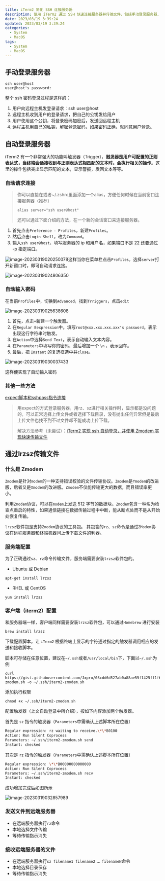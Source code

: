 ```yaml
---
title: iTerm2 简化 SSH 连接服务器
description: 使用 iTerm2 通过 SSH 快速连接服务器并传输文件，包括手动登录服务器、自动登录服务器，以及使用 lrzsz 传输文件。
date: 2023/03/19 3:39:24
updated: 2023/03/19 3:39:24
categories:
  - System
  - MacOS
tags:
  - System
  - MacOS
---
```


## 手动登录服务器

```shell
ssh user@host
user@host's password:
```

整个 ssh 密码登录过程是这样的：

1.   用户向远程主机发登录请求：ssh user@host
2.   远程主机收到用户的登录请求，把自己的公钥发给用户
3.   用户使用这个公钥，将登录密码加密后，发送回远程主机
4.   远程主机用自己的私钥，解密登录密码，如果密码正确，就同意用户登录。

## 自动登录服务器

iTerm2 有一个非常强大的功能叫触发器（Trigger），**触发器是用户可配置的正则表达式，当终端会话接收到与正则表达式相匹配的文本时，会执行相关的操作**。这里的操作包括突出显示匹配的文本，显示警报，发回文本等等。

### 自动请求连接

>   你可以直接在或者~/.zshrc里面添加一个alias，方便任何时候在当前窗口连接服务器（推荐）
>
>   ```shell
>   alias server="ssh user@host"
>   ```
>
>   还可以通过下面介绍的方法，在一个新的会话窗口来连接服务器。

1.   首先点击`Preference - Profiles`，新建`Profiles`。
2.   然后点击`Login Shell`，改为`Command`。
3.   输入`ssh user@host`，填写服务器的 ip 和用户名，如果端口不是 22 还要通过 -p 指定端口。

![image-20230319020250078](https://raw.githubusercontent.com/Jxpro/PicBed/master/md/new2023-03-19-024028.png)这样当你在菜单栏点击`Profiles`，选择`server`打开新窗口时，即可自动请求连接。

![image-20230319024806350](https://raw.githubusercontent.com/Jxpro/PicBed/master/md/new2023-03-19-024806.png)

### 自动输入密码

在当前`Profiles`中，切换到`Advanced`，找到`Trriggers`，点击`edit`

![image-20230319025638608](https://raw.githubusercontent.com/Jxpro/PicBed/master/md/new2023-03-19-025639.png)

1.   首先，点击`+`新建一个触发器。
2.   在`Regular Eexpression`中，填写`root@xxx.xxx.xxx.xxx's password`，表示出现这行字符串时触发。
3.   在`Action`中选择`Send Text`，表示自动输入文本内容。
4.   在`Parameters`中填写你的密码，最后增加一个 `\n` ，表示回车。
5.   最后，把 `Instant` 的复选框选中并`close`。

![image-20230319030037433](https://raw.githubusercontent.com/Jxpro/PicBed/master/md/new2023-03-19-030037.png)

这样便实现了自动输入密码

### 其他一些方法

[expect脚本和sshpass指令连接](https://blog.csdn.net/OMars/article/details/89627642)

>   用expect的方式登录服务器，用rz、sz进行相关操作时，显示都是没问题的，可以正常选择上传文件或者选择下载目录，没有抛出任何异常但是最后上传文件也找不到不过文件却不能成功上传下载。
>
>   解决方法参考（未尝试）：[iTerm2 实现 ssh 自动登录，并使用 Zmodem 实现快速传输文件](https://icloudnative.io/posts/iterm2-auto-login/)

## 通过lrzsz传输文件

### 什么是 Zmodem

`Zmodem`是针对`modem`的一种支持错误校验的文件传输协议。`Zmodem`是`Ymodem`的改进版，后者又是`Xmodem`的改进版。`Zmodem`不仅能传输更大的数据，而且错误率更小。

利用`Zmodem`协议，可以在`modem`上发送 512 字节的数据块。`Zmodem`包含一种名为检查点重启的特性，如果通信链接在数据传输过程中中断，能从断点处而不是从开始处恢复传输。

`lrzsz`软件包是支持`Zmodem`协议的工具包。 其包含的`rz`、`sz`命令是通过`ZModem`协议在远程服务器和终端机器间上传下载文件的利器。

### 服务端配置

为了正确通过`sz`、`rz`命令传输文件，服务端需要安装`lrzsz`软件包的。

-   Ubuntu 或 Debian

```shell
apt-get install lrzsz
```

-   RHEL 或 CentOS

```shell
yum install lrzsz
```

### 客户端（iterm2）配置

和服务器端一样，客户端同样需要安装`lrzsz`软件包，可以通过`Homebrew` 进行安装

```shell
brew install lrzsz
```

下载配置脚本，让 `iTerm2` 根据终端上显示的字符通过指定的触发器调用相应的发送和接收脚本。

脚本可存储在任意位置，建议在`~/.ssh`或者`/usr/local/bin`下，下面以`~/.ssh`为例

```shell
curl https://gist.githubusercontent.com/Jxpro/03cdd6d527ab0a88ae55f1425ff1f683/raw/5b374789be149f2a44dfd256ce316f2274d175ce/iterm2-zmodem.sh -o ~/.ssh/iterm2-zmodem.sh
```

添加执行权限

```shell
chmod +x ~/.ssh/iterm2-zmodem.sh
```

配置触发器（上文自动登录中所介绍），按如下内容添加两个触发器。

首先是 `sz` 指令的触发器（`Parameters`中需确认上述脚本所在位置）

```bash
Regular expression: rz waiting to receive.\*\*B0100
Action: Run Silent Coprocess
Parameters: ~/.ssh/iterm2-zmodem.sh send
Instant: checked
```

其次是 `rz` 指令的触发器（`Parameters`中需确认上述脚本所在位置）

```bash
Regular expression: \*\*B00000000000000
Action: Run Silent Coprocess
Parameters: ~/.ssh/iterm2-zmodem.sh recv
Instant: checked
```

成功增加完成后如图所示

![image-20230319032857989](https://raw.githubusercontent.com/Jxpro/PicBed/master/md/new2023-03-19-032858.png)

### 发送文件到远端服务器

-   在远端服务器执行`rz`命令
-   本地选择文件传输
-   等待传输指示消失

### 接收远端服务器的文件

-   在远端服务器执行`sz filename1 filename2 … filenameN`命令
-   本地选择目录保存
-   等待传输指示消失
